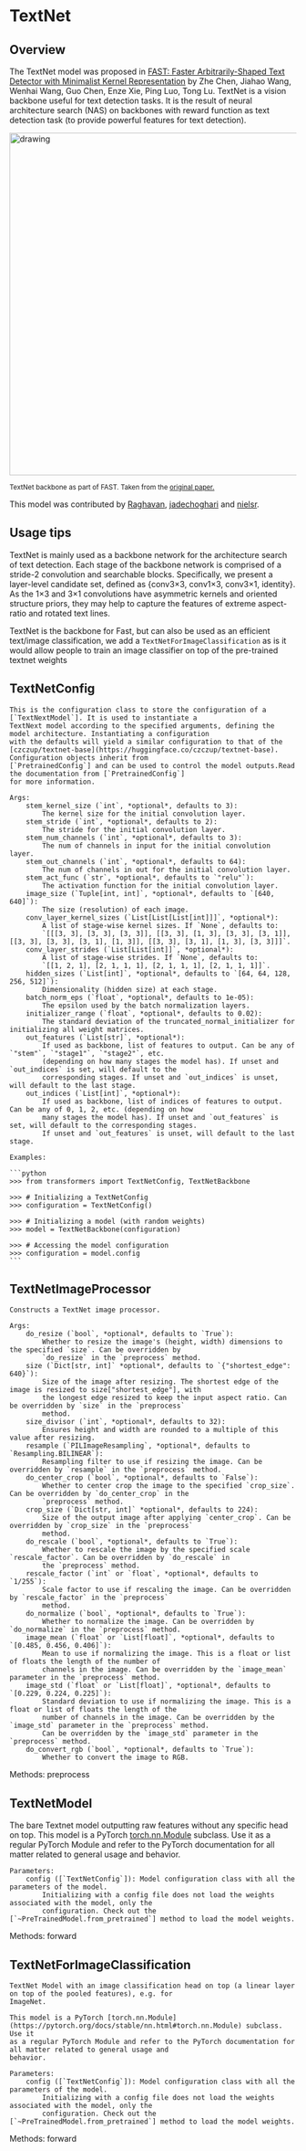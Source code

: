 <!--Copyright 2024 The HuggingFace Team. All rights reserved.

Licensed under the Apache License, Version 2.0 (the "License"); you may not use this file except in compliance with
the License. You may obtain a copy of the License at

http://www.apache.org/licenses/LICENSE-2.0

Unless required by applicable law or agreed to in writing, software distributed under the License is distributed on
an "AS IS" BASIS, WITHOUT WARRANTIES OR CONDITIONS OF ANY KIND, either express or implied. See the License for the
specific language governing permissions and limitations under the License.

⚠️ Note that this file is in Markdown but contain specific syntax for our doc-builder (similar to MDX) that may not be
rendered properly in your Markdown viewer.

-->

# TextNet

## Overview

The TextNet model was proposed in [FAST: Faster Arbitrarily-Shaped Text Detector with Minimalist Kernel Representation](https://arxiv.org/abs/2111.02394) by Zhe Chen, Jiahao Wang, Wenhai Wang, Guo Chen, Enze Xie, Ping Luo, Tong Lu. TextNet is a vision backbone useful for text detection tasks. It is the result of neural architecture search (NAS) on backbones with reward function as text detection task (to provide powerful features for text detection).

<img src="https://huggingface.co/datasets/huggingface/documentation-images/resolve/main/transformers/model_doc/fast_architecture.png"
alt="drawing" width="600"/>

<small> TextNet backbone as part of FAST. Taken from the <a href="https://arxiv.org/abs/2111.02394">original paper.</a> </small>

This model was contributed by [Raghavan](https://huggingface.co/Raghavan), [jadechoghari](https://huggingface.co/jadechoghari) and [nielsr](https://huggingface.co/nielsr).

## Usage tips

TextNet is mainly used as a backbone network for the architecture search of text detection. Each stage of the backbone network is comprised of a stride-2 convolution and searchable blocks. 
Specifically, we present a layer-level candidate set, defined as {conv3×3, conv1×3, conv3×1, identity}. As the 1×3 and 3×1 convolutions have asymmetric kernels and oriented structure priors, they may help to capture the features of extreme aspect-ratio and rotated text lines.

TextNet is the backbone for Fast, but can also be used as an efficient text/image classification, we add a `TextNetForImageClassification` as is it would allow people to train an image classifier on top of the pre-trained textnet weights

## TextNetConfig


    This is the configuration class to store the configuration of a [`TextNextModel`]. It is used to instantiate a
    TextNext model according to the specified arguments, defining the model architecture. Instantiating a configuration
    with the defaults will yield a similar configuration to that of the
    [czczup/textnet-base](https://huggingface.co/czczup/textnet-base). Configuration objects inherit from
    [`PretrainedConfig`] and can be used to control the model outputs.Read the documentation from [`PretrainedConfig`]
    for more information.

    Args:
        stem_kernel_size (`int`, *optional*, defaults to 3):
            The kernel size for the initial convolution layer.
        stem_stride (`int`, *optional*, defaults to 2):
            The stride for the initial convolution layer.
        stem_num_channels (`int`, *optional*, defaults to 3):
            The num of channels in input for the initial convolution layer.
        stem_out_channels (`int`, *optional*, defaults to 64):
            The num of channels in out for the initial convolution layer.
        stem_act_func (`str`, *optional*, defaults to `"relu"`):
            The activation function for the initial convolution layer.
        image_size (`Tuple[int, int]`, *optional*, defaults to `[640, 640]`):
            The size (resolution) of each image.
        conv_layer_kernel_sizes (`List[List[List[int]]]`, *optional*):
            A list of stage-wise kernel sizes. If `None`, defaults to:
            `[[[3, 3], [3, 3], [3, 3]], [[3, 3], [1, 3], [3, 3], [3, 1]], [[3, 3], [3, 3], [3, 1], [1, 3]], [[3, 3], [3, 1], [1, 3], [3, 3]]]`.
        conv_layer_strides (`List[List[int]]`, *optional*):
            A list of stage-wise strides. If `None`, defaults to:
            `[[1, 2, 1], [2, 1, 1, 1], [2, 1, 1, 1], [2, 1, 1, 1]]`.
        hidden_sizes (`List[int]`, *optional*, defaults to `[64, 64, 128, 256, 512]`):
            Dimensionality (hidden size) at each stage.
        batch_norm_eps (`float`, *optional*, defaults to 1e-05):
            The epsilon used by the batch normalization layers.
        initializer_range (`float`, *optional*, defaults to 0.02):
            The standard deviation of the truncated_normal_initializer for initializing all weight matrices.
        out_features (`List[str]`, *optional*):
            If used as backbone, list of features to output. Can be any of `"stem"`, `"stage1"`, `"stage2"`, etc.
            (depending on how many stages the model has). If unset and `out_indices` is set, will default to the
            corresponding stages. If unset and `out_indices` is unset, will default to the last stage.
        out_indices (`List[int]`, *optional*):
            If used as backbone, list of indices of features to output. Can be any of 0, 1, 2, etc. (depending on how
            many stages the model has). If unset and `out_features` is set, will default to the corresponding stages.
            If unset and `out_features` is unset, will default to the last stage.

    Examples:

    ```python
    >>> from transformers import TextNetConfig, TextNetBackbone

    >>> # Initializing a TextNetConfig
    >>> configuration = TextNetConfig()

    >>> # Initializing a model (with random weights)
    >>> model = TextNetBackbone(configuration)

    >>> # Accessing the model configuration
    >>> configuration = model.config
    ```

## TextNetImageProcessor


    Constructs a TextNet image processor.

    Args:
        do_resize (`bool`, *optional*, defaults to `True`):
            Whether to resize the image's (height, width) dimensions to the specified `size`. Can be overridden by
            `do_resize` in the `preprocess` method.
        size (`Dict[str, int]` *optional*, defaults to `{"shortest_edge": 640}`):
            Size of the image after resizing. The shortest edge of the image is resized to size["shortest_edge"], with
            the longest edge resized to keep the input aspect ratio. Can be overridden by `size` in the `preprocess`
            method.
        size_divisor (`int`, *optional*, defaults to 32):
            Ensures height and width are rounded to a multiple of this value after resizing.
        resample (`PILImageResampling`, *optional*, defaults to `Resampling.BILINEAR`):
            Resampling filter to use if resizing the image. Can be overridden by `resample` in the `preprocess` method.
        do_center_crop (`bool`, *optional*, defaults to `False`):
            Whether to center crop the image to the specified `crop_size`. Can be overridden by `do_center_crop` in the
            `preprocess` method.
        crop_size (`Dict[str, int]` *optional*, defaults to 224):
            Size of the output image after applying `center_crop`. Can be overridden by `crop_size` in the `preprocess`
            method.
        do_rescale (`bool`, *optional*, defaults to `True`):
            Whether to rescale the image by the specified scale `rescale_factor`. Can be overridden by `do_rescale` in
            the `preprocess` method.
        rescale_factor (`int` or `float`, *optional*, defaults to `1/255`):
            Scale factor to use if rescaling the image. Can be overridden by `rescale_factor` in the `preprocess`
            method.
        do_normalize (`bool`, *optional*, defaults to `True`):
            Whether to normalize the image. Can be overridden by `do_normalize` in the `preprocess` method.
        image_mean (`float` or `List[float]`, *optional*, defaults to `[0.485, 0.456, 0.406]`):
            Mean to use if normalizing the image. This is a float or list of floats the length of the number of
            channels in the image. Can be overridden by the `image_mean` parameter in the `preprocess` method.
        image_std (`float` or `List[float]`, *optional*, defaults to `[0.229, 0.224, 0.225]`):
            Standard deviation to use if normalizing the image. This is a float or list of floats the length of the
            number of channels in the image. Can be overridden by the `image_std` parameter in the `preprocess` method.
            Can be overridden by the `image_std` parameter in the `preprocess` method.
        do_convert_rgb (`bool`, *optional*, defaults to `True`):
            Whether to convert the image to RGB.
    

Methods: preprocess

## TextNetModel

The bare Textnet model outputting raw features without any specific head on top.
    This model is a PyTorch [torch.nn.Module](https://pytorch.org/docs/stable/nn.html#torch.nn.Module) subclass. Use it
    as a regular PyTorch Module and refer to the PyTorch documentation for all matter related to general usage and
    behavior.

    Parameters:
        config ([`TextNetConfig`]): Model configuration class with all the parameters of the model.
            Initializing with a config file does not load the weights associated with the model, only the
            configuration. Check out the [`~PreTrainedModel.from_pretrained`] method to load the model weights.


Methods: forward

## TextNetForImageClassification


    TextNet Model with an image classification head on top (a linear layer on top of the pooled features), e.g. for
    ImageNet.
    
    This model is a PyTorch [torch.nn.Module](https://pytorch.org/docs/stable/nn.html#torch.nn.Module) subclass. Use it
    as a regular PyTorch Module and refer to the PyTorch documentation for all matter related to general usage and
    behavior.

    Parameters:
        config ([`TextNetConfig`]): Model configuration class with all the parameters of the model.
            Initializing with a config file does not load the weights associated with the model, only the
            configuration. Check out the [`~PreTrainedModel.from_pretrained`] method to load the model weights.


Methods: forward

